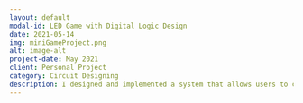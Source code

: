 ```yaml
---
layout: default
modal-id: LED Game with Digital Logic Design
date: 2021-05-14
img: miniGameProject.png
alt: image-alt
project-date: May 2021
client: Personal Project
category: Circuit Designing
description: I designed and implemented a system that allows users to control the horizontal movement of a descending light using a press switch. This project was executed using a combination of Logisim for digital circuit design and TinkerCAD for simulation and testing purposes.
---
```

